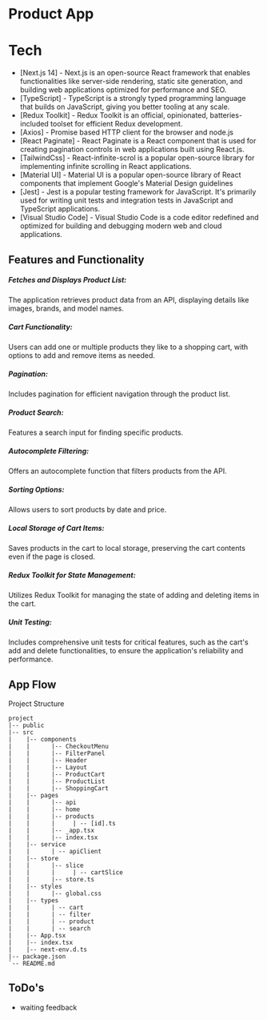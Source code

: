 # Product App
# Tech
- [Next.js 14] - Next.js is an open-source React framework that enables functionalities like server-side rendering, static site generation, and building web applications optimized for performance and SEO.
- [TypeScript] - TypeScript is a strongly typed programming language that builds on JavaScript, giving you better tooling at any scale.
- [Redux Toolkit] - Redux Toolkit is an official, opinionated, batteries-included toolset for efficient Redux development.
- [Axios] - Promise based HTTP client for the browser and node.js
- [React Paginate] - React Paginate is a React component that is used for creating pagination controls in web applications built using React.js.
- [TailwindCss] - React-infinite-scrol is a popular open-source library for implementing infinite scrolling in React applications.
- [Material UI] - Material UI is a popular open-source library of React components that implement Google's Material Design guidelines
- [Jest] - Jest is a popular testing framework for JavaScript. It's primarily used for writing unit tests and integration tests in JavaScript and TypeScript applications.
- [Visual Studio Code] - Visual Studio Code is a code editor redefined and optimized for building and debugging modern web and cloud applications.

## Features and Functionality
##### Fetches and Displays Product List: 
The application retrieves product data from an API, displaying details like images, brands, and model names.

##### Cart Functionality: 
Users can add one or multiple products they like to a shopping cart, with options to add and remove items as needed.

##### Pagination:
Includes pagination for efficient navigation through the product list.

##### Product Search:
Features a search input for finding specific products.

##### Autocomplete Filtering: 
Offers an autocomplete function that filters products from the API.

##### Sorting Options: 
Allows users to sort products by date and price.

##### Local Storage of Cart Items:
Saves products in the cart to local storage, preserving the cart contents even if the page is closed.

##### Redux Toolkit for State Management: 
Utilizes Redux Toolkit for managing the state of adding and deleting items in the cart.

##### Unit Testing: 
Includes comprehensive unit tests for critical features, such as the cart's add and delete functionalities, to ensure the application's reliability and performance.







## App Flow

Project Structure
```
project
|-- public
|-- src
|    |-- components
|    |      |-- CheckoutMenu
|    |      |-- FilterPanel
|    |      |-- Header
|    |      |-- Layout
|    |      |-- ProductCart
|    |      |-- ProductList
|    |      |-- ShoppingCart
|    |-- pages
|    |      |-- api
|    |      |-- home
|    |      |-- products
|    |      |     | -- [id].ts
|    |      |-- _app.tsx
|    |      |-- index.tsx
|    |-- service
|    |      | -- apiClient
|    |-- store
|    |      |-- slice
|    |      |     | -- cartSlice
|    |      |-- store.ts
|    |-- styles
|    |      |-- global.css
|    |-- types
|    |      | -- cart
|    |      | -- filter
|    |      | -- product
|    |      | -- search
|    |-- App.tsx
|    |-- index.tsx
|    |-- next-env.d.ts
|-- package.json
`-- README.md
```

## ToDo's

- waiting feedback